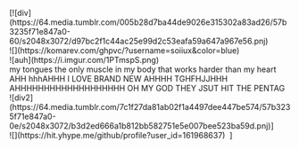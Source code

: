 <p align="left">
[![div](https://64.media.tumblr.com/005b28d7ba44de9026e315302a83ad26/57b3235f71e847a0-60/s2048x3072/d97bc2f1c44ac25e99d2c53eafa59a647a967e56.pnj) <br> ![](https://komarev.com/ghpvc/?username=soiiux&color=blue)‎  ‎ <br> ‎‎![auh](https://i.imgur.com/1PTmspS.png) <br>  my tongues the only muscle in my body that works harder than my heart AHH hhhAHHH I LOVE BRAND NEW AHHHH TGHFHJJHHH AHHHHHHHHHHHHHHHHHHH OH MY GOD THEY JSUT HIT THE PENTAG <br> ![div2](https://64.media.tumblr.com/7c1f27da81ab02f1a4497dee447be574/57b3235f71e847a0-0e/s2048x3072/b3d2ed666a1b812bb582751e5e007bee523ba59d.pnj)] <br> ![](https://hit.yhype.me/github/profile?user_id=161968637)‎ ‎ ]‎ ‎ 
 ‎ ‎</p> ‎ ‎ ‎ ‎  ‎ ‎ ‎ ‎ ‎ ‎ ‎ ‎ ‎ ‎ ‎ ‎ ‎ ‎ 
